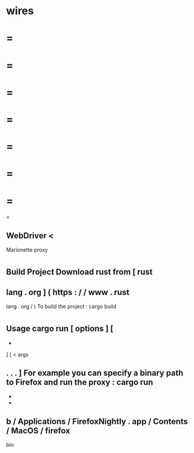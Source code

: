 wires
=
=
=
=
=
=
=
=
=
=
=
=
=
=
=
=
>
WebDriver
<
-
>
Marionette
proxy
#
#
Build
Project
Download
rust
from
[
rust
-
lang
.
org
]
(
https
:
/
/
www
.
rust
-
lang
.
org
/
)
To
build
the
project
:
cargo
build
#
#
Usage
cargo
run
[
options
]
[
-
-
]
[
<
args
>
.
.
.
]
For
example
you
can
specify
a
binary
path
to
Firefox
and
run
the
proxy
:
cargo
run
-
-
-
b
/
Applications
/
FirefoxNightly
.
app
/
Contents
/
MacOS
/
firefox
-
bin
